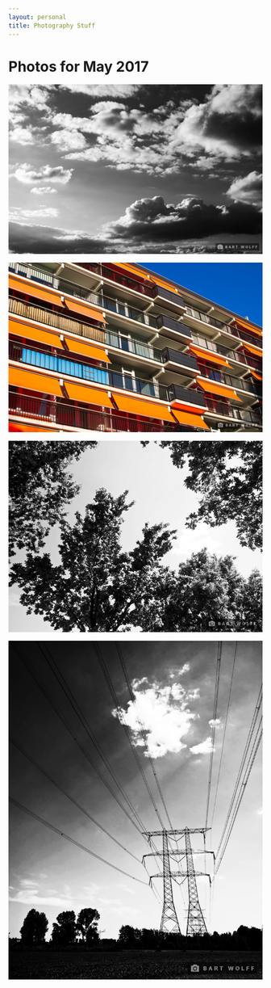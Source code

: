 ```yaml
---
layout: personal
title: Photography Stuff
---
```


# Photos for May 2017

![](/assets/img/photo/2017-05/DSC_0208.jpg)

![](/assets/img/photo/2017-05/DSC_0217.jpg)

![](/assets/img/photo/2017-05/WP_20170527_15_55_53_Pro.jpg)

![](/assets/img/photo/2017-05/WP_20170527_15_57_29_Pro.jpg)
